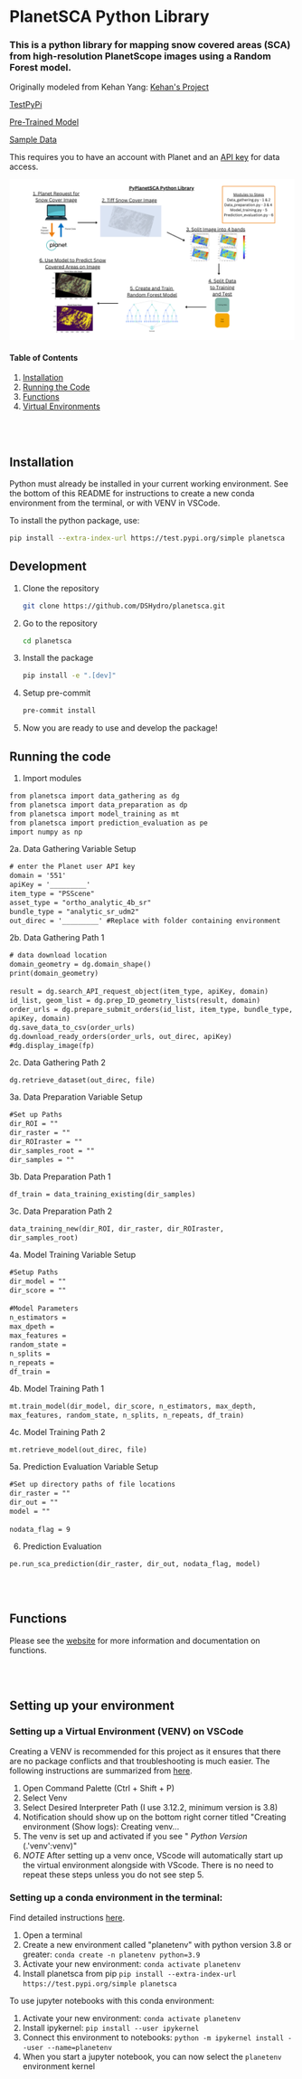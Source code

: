 # PlanetSCA Python Library

### This is a python library for mapping snow covered areas (SCA) from high-resolution PlanetScope images using a Random Forest model.

Originally modeled from Kehan Yang:
[Kehan's Project](https://github.com/KehanGit/High_resolution_snow_cover_mapping/blob/main/01_download_planetscope_images.ipynb)

[TestPyPi](https://test.pypi.org/project/planetsca/)

[Pre-Trained Model](https://huggingface.co/geo-smart/planetsca_models)

[Sample Data](https://huggingface.co/datasets/geo-smart/planetsca_datasets)

This requires you to have an account with Planet and an
[API key](https://developers.planet.com/quickstart/apis/#find-your-api-key) for
data access.

![PyPlanetSCA](https://raw.githubusercontent.com/DSHydro/PyPlanetSCA-Python-Library/main/additional_assets/PyPlanetSCA_Image.png)

#### Table of Contents <a name="table_of_contents"></a>

1. [Installation](#installation)
2. [Running the Code](#running)
3. [Functions](#functions)
4. [Virtual Environments](#VENV)

<br></br>

## Installation <a name="installation"></a>

Python must already be installed in your current working environment. See the
bottom of this README for instructions to create a new conda environment from
the terminal, or with VENV in VSCode.

To install the python package, use:

```bash
pip install --extra-index-url https://test.pypi.org/simple planetsca
```

## Development

1. Clone the repository

   ```bash
   git clone https://github.com/DSHydro/planetsca.git
   ```

2. Go to the repository

   ```bash
   cd planetsca
   ```

3. Install the package

   ```bash
   pip install -e ".[dev]"
   ```

4. Setup pre-commit

   ```bash
   pre-commit install
   ```

5. Now you are ready to use and develop the package!

## Running the code <a name="running"></a>

1. Import modules

```
from planetsca import data_gathering as dg
from planetsca import data_preparation as dp
from planetsca import model_training as mt
from planetsca import prediction_evaluation as pe
import numpy as np
```

2a. Data Gathering Variable Setup

```
# enter the Planet user API key
domain = '551'
apiKey = '_________'
item_type = "PSScene"
asset_type = "ortho_analytic_4b_sr"
bundle_type = "analytic_sr_udm2"
out_direc = '_________' #Replace with folder containing environment
```

2b. Data Gathering Path 1

```
# data download location
domain_geometry = dg.domain_shape()
print(domain_geometry)

result = dg.search_API_request_object(item_type, apiKey, domain)
id_list, geom_list = dg.prep_ID_geometry_lists(result, domain)
order_urls = dg.prepare_submit_orders(id_list, item_type, bundle_type, apiKey, domain)
dg.save_data_to_csv(order_urls)
dg.download_ready_orders(order_urls, out_direc, apiKey)
#dg.display_image(fp)
```

2c. Data Gathering Path 2

```
dg.retrieve_dataset(out_direc, file)
```

3a. Data Preparation Variable Setup

```
#Set up Paths
dir_ROI = ""
dir_raster = ""
dir_ROIraster = ""
dir_samples_root = ""
dir_samples = ""
```

3b. Data Preparation Path 1

```
df_train = data_training_existing(dir_samples)
```

3c. Data Preparation Path 2

```
data_training_new(dir_ROI, dir_raster, dir_ROIraster, dir_samples_root)
```

4a. Model Training Variable Setup

```
#Setup Paths
dir_model = ""
dir_score = ""

#Model Parameters
n_estimators =
max_dpeth =
max_features =
random_state =
n_splits =
n_repeats =
df_train =
```

4b. Model Training Path 1

```
mt.train_model(dir_model, dir_score, n_estimators, max_depth, max_features, random_state, n_splits, n_repeats, df_train)
```

4c. Model Training Path 2

```
mt.retrieve_model(out_direc, file)
```

5a. Prediction Evaluation Variable Setup

```
#Set up directory paths of file locations
dir_raster = ""
dir_out = ""
model = ""

nodata_flag = 9
```

6. Prediction Evaluation

```
pe.run_sca_prediction(dir_raster, dir_out, nodata_flag, model)
```

<br></br>

## Functions <a name="functions"></a>

Please see the [website](https://dshydro.github.io/planetsca/) for more
information and documentation on functions.

<br></br>

## Setting up your environment

### Setting up a Virtual Environment (VENV) on VSCode <a name="venv"></a>

Creating a VENV is recommended for this project as it ensures that there are no
package conflicts and that troubleshooting is much easier. The following
instructions are summarized from
[here](https://code.visualstudio.com/docs/python/environments).

1. Open Command Palette (Ctrl + Shift + P)
2. Select Venv
3. Select Desired Interpreter Path (I use 3.12.2, minimum version is 3.8)
4. Notification should show up on the bottom right corner titled "Creating
   environment (Show logs): Creating venv...
5. The venv is set up and activated if you see " _Python Version_
   (.'venv':venv)"
6. _NOTE_ After setting up a venv once, VScode will automatically start up the
   virtual environment alongside with VScode. There is no need to repeat these
   steps unless you do not see step 5.

### Setting up a conda environment in the terminal:

Find detailed instructions
[here](https://docs.conda.io/projects/conda/en/latest/user-guide/tasks/manage-environments.html#creating-an-environment-with-commands).

1. Open a terminal
2. Create a new environment called "planetenv" with python version 3.8 or
   greater: `conda create -n planetenv python=3.9`
3. Activate your new environment: `conda activate planetenv`
4. Install planetsca from pip
   `pip install --extra-index-url https://test.pypi.org/simple planetsca`

To use jupyter notebooks with this conda environment:

1. Activate your new environment: `conda activate planetenv`
2. Install ipykernel: `pip install --user ipykernel`
3. Connect this environment to notebooks:
   `python -m ipykernel install --user --name=planetenv`
4. When you start a jupyter notebook, you can now select the `planetenv`
   environment kernel
